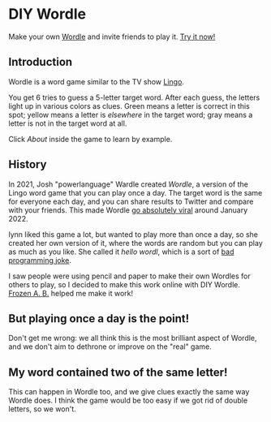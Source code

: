 # DIY Wordle
Make your own [Wordle](https://www.powerlanguage.co.uk/wordle/) and invite friends to play it. [Try it now!](https://diywordle.com)

## Introduction
Wordle is a word game similar to the TV show [Lingo](https://en.wikipedia.org/wiki/Lingo_(British_game_show)).

You get 6 tries to guess a 5-letter target word. After each guess, the letters light up in various colors as clues. Green means a letter is correct in this spot; yellow means a letter is _elsewhere_ in the target word; gray means a letter is not in the target word at all.

Click _About_ inside the game to learn by example.

## History
In 2021, Josh "powerlanguage" Wardle created _Wordle_, a version of the Lingo word game that you can play once a day. The target word is the same for everyone each day, and you can share results to Twitter and compare with your friends. This made Wordle [go absolutely viral](https://www.nytimes.com/2022/01/03/technology/wordle-word-game-creator.html) around January 2022.

lynn liked this game a lot, but wanted to play more than once a day, so she created her own version of it, where the words are random but you can play as much as you like. She called it _hello wordl_, which is a sort of [bad programming joke](https://en.wikipedia.org/wiki/%22Hello,_World!%22_program).

I saw people were using pencil and paper to make their own Wordles for others to play, so I decided to make this work online with DIY Wordle. [Frozen A. B.](https://twitter.com/frozen_a_b) helped me make it work!

## But playing once a day is the point!
Don't get me wrong: we all think this is the most brilliant aspect of Wordle, and we don't aim to dethrone or improve on the "real" game.

## My word contained two of the same letter!
This can happen in Wordle too, and we give clues exactly the same way Wordle does. I think the game would be too easy if we got rid of double letters, so we won't.
